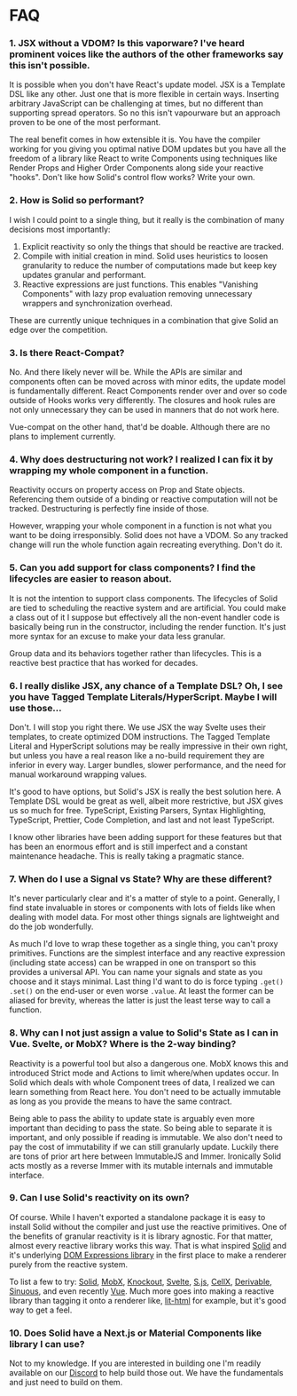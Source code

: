 # FAQ

### 1. JSX without a VDOM? Is this vaporware? I've heard prominent voices like the authors of the other frameworks say this isn't possible.

It is possible when you don't have React's update model. JSX is a Template DSL like any other. Just one that is more flexible in certain ways. Inserting arbitrary JavaScript can be challenging at times, but no different than supporting spread operators. So no this isn't vapourware but an approach proven to be one of the most performant.

The real benefit comes in how extensible it is. You have the compiler working for you giving you optimal native DOM updates but you have all the freedom of a library like React to write Components using techniques like Render Props and Higher Order Components along side your reactive "hooks". Don't like how Solid's control flow works? Write your own.

### 2. How is Solid so performant?

I wish I could point to a single thing, but it really is the combination of many decisions most importantly:

1. Explicit reactivity so only the things that should be reactive are tracked.
2. Compile with initial creation in mind. Solid uses heuristics to loosen granularity to reduce the number of computations made but keep key updates granular and performant.
3. Reactive expressions are just functions. This enables "Vanishing Components" with lazy prop evaluation removing unnecessary wrappers and synchronization overhead.

These are currently unique techniques in a combination that give Solid an edge over the competition.

### 3. Is there React-Compat?

No. And there likely never will be. While the APIs are similar and components often can be moved across with minor edits, the update model is fundamentally different. React Components render over and over so code outside of Hooks works very differently. The closures and hook rules are not only unnecessary they can be used in manners that do not work here.

Vue-compat on the other hand, that'd be doable. Although there are no plans to implement currently.

### 4. Why does destructuring not work? I realized I can fix it by wrapping my whole component in a function.

Reactivity occurs on property access on Prop and State objects. Referencing them outside of a binding or reactive computation will not be tracked. Destructuring is perfectly fine inside of those.

However, wrapping your whole component in a function is not what you want to be doing irresponsibly. Solid does not have a VDOM. So any tracked change will run the whole function again recreating everything. Don't do it.

### 5. Can you add support for class components? I find the lifecycles are easier to reason about.

It is not the intention to support class components. The lifecycles of Solid are tied to scheduling the reactive system and are artificial. You could make a class out of it I suppose but effectively all the non-event handler code is basically being run in the constructor, including the render function. It's just more syntax for an excuse to make your data less granular.

Group data and its behaviors together rather than lifecycles. This is a reactive best practice that has worked for decades.

### 6. I really dislike JSX, any chance of a Template DSL? Oh, I see you have Tagged Template Literals/HyperScript. Maybe I will use those...

Don't. I will stop you right there. We use JSX the way Svelte uses their templates, to create optimized DOM instructions. The Tagged Template Literal and HyperScript solutions may be really impressive in their own right, but unless you have a real reason like a no-build requirement they are inferior in every way. Larger bundles, slower performance, and the need for manual workaround wrapping values.

It's good to have options, but Solid's JSX is really the best solution here. A Template DSL would be great as well, albeit more restrictive, but JSX gives us so much for free. TypeScript, Existing Parsers, Syntax Highlighting, TypeScript, Prettier, Code Completion, and last and not least TypeScript.

I know other libraries have been adding support for these features but that has been an enormous effort and is still imperfect and a constant maintenance headache. This is really taking a pragmatic stance.

### 7. When do I use a Signal vs State? Why are these different?

It's never particularly clear and it's a matter of style to a point. Generally, I find state invaluable in stores or components with lots of fields like when dealing with model data. For most other things signals are lightweight and do the job wonderfully.

As much I'd love to wrap these together as a single thing, you can't proxy primitives. Functions are the simplest interface and any reactive expression (including state access) can be wrapped in one on transport so this provides a universal API. You can name your signals and state as you choose and it stays minimal. Last thing I'd want to do is force typing `.get()` `.set()` on the end-user or even worse `.value`. At least the former can be aliased for brevity, whereas the latter is just the least terse way to call a function.

### 8. Why can I not just assign a value to Solid's State as I can in Vue. Svelte, or MobX? Where is the 2-way binding?

Reactivity is a powerful tool but also a dangerous one. MobX knows this and introduced Strict mode and Actions to limit where/when updates occur. In Solid which deals with whole Component trees of data, I realized we can learn something from React here. You don't need to be actually immutable as long as you provide the means to have the same contract.

Being able to pass the ability to update state is arguably even more important than deciding to pass the state. So being able to separate it is important, and only possible if reading is immutable. We also don't need to pay the cost of immutability if we can still granularly update. Luckily there are tons of prior art here between ImmutableJS and Immer. Ironically Solid acts mostly as a reverse Immer with its mutable internals and immutable interface.

### 9. Can I use Solid's reactivity on its own?

Of course. While I haven't exported a standalone package it is easy to install Solid without the compiler and just use the reactive primitives. One of the benefits of granular reactivity is it is library agnostic. For that matter, almost every reactive library works this way. That is what inspired [Solid](https://github.com/solidui/solid) and it's underlying [DOM Expressions library](https://github.com/ryansolid/dom-expressions) in the first place to make a renderer purely from the reactive system.

To list a few to try: [Solid](https://github.com/solidui/solid), [MobX](https://github.com/mobxjs/mobx), [Knockout](https://github.com/knockout/knockout), [Svelte](https://github.com/sveltejs/svelte), [S.js](https://github.com/adamhaile/S), [CellX](https://github.com/Riim/cellx), [Derivable](https://github.com/ds300/derivablejs), [Sinuous](https://github.com/luwes/sinuous), and even recently [Vue](https://github.com/vuejs/vue). Much more goes into making a reactive library than tagging it onto a renderer like, [lit-html](https://github.com/Polymer/lit-html) for example, but it's good way to get a feel.

### 10. Does Solid have a Next.js or Material Components like library I can use?

Not to my knowledge. If you are interested in building one I'm readily available on our [Discord](https://discord.com/invite/solidjs) to help build those out. We have the fundamentals and just need to build on them.